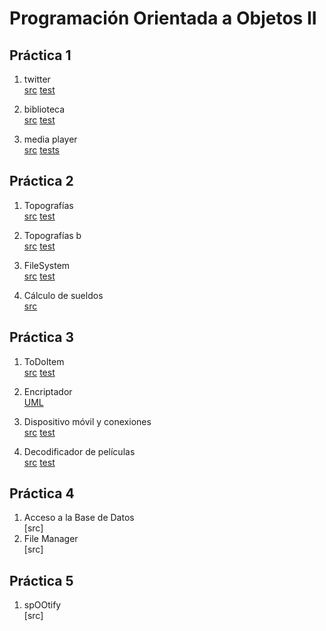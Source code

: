 # Programación Orientada a Objetos II

## Práctica 1

1. twitter  
[src](https://github.com/Octa-R/OOII_22/tree/main/P1/ej1%20-%20Twitter/src/main/java/ar/edu/unlp/info/oo2/twitter)
[test](https://github.com/Octa-R/OOII_22/tree/test/P1/ej1%20-%20Twitter/src/main/java/ar/edu/unlp/info/oo2/twitter)

2. biblioteca  
[src](https://github.com/Octa-R/OOII_22/tree/main/P1/ej2%20-%20biblioteca/src/main/java/ar/edu/unlp/info/oo2/biblioteca)
[test](https://github.com/Octa-R/OOII_22/tree/main/P1/ej2%20-%20biblioteca/src/main/java/ar/edu/unlp/info/oo2/biblioteca)

3. media player  
[src](https://github.com/Octa-R/OOII_22/tree/main/P1/ej3%20-%20Media%20Player/src/main/java/ar/edu/unlp/info/oo2/media_player)
[tests](https://github.com/Octa-R/OOII_22/tree/main/P1/ej3%20-%20Media%20Player/src/test/java/ar/edu/unlp/info/oo2/media_player)

## Práctica 2
1. Topografías  
[src](https://github.com/Octa-R/OOII_22/tree/main/Pr%C3%A1ctica-2/ej1_topografias/src/main/java/ar/edu/unlp/info/oo2/ej1_topografia)
[test](https://github.com/Octa-R/OOII_22/tree/main/Pr%C3%A1ctica-2/ej1_topografias/test/main/java/ar/edu/unlp/info/oo2/ej1_topografia)

2. Topografías b  
[src]()
[test]()

3. FileSystem  
[src]()
[test]()

4. Cálculo de sueldos  
[src](https://github.com/Octa-R/OOII_22/tree/main/Pr%C3%A1ctica-2/ej4_calculo_sueldos/src/main/java/ar/edu/unlp/info/oo2/calculo_sueldos)

## Práctica 3

1. ToDoItem  
[src](https://github.com/Octa-R/OOII_22/tree/main/Practica-3/ej1/src/main/java/ar/edu/unlp/info/oo2/ej1_ToDoItem)
[test](https://github.com/Octa-R/OOII_22/tree/test/Practica-3/ej1/src/main/java/ar/edu/unlp/info/oo2/ej1_ToDoItem)

2. Encriptador  
[UML](https://github.com/Octa-R/OOII_22/tree/main/Practica-3/ej2)

3. Dispositivo móvil y conexiones  
[src]()
[test]()

4. Decodificador de películas  
[src]()
[test]()

## Práctica 4  
1. Acceso a la Base de Datos  
[src]  
2. File Manager  
[src]  

## Práctica 5  
1. spOOtify  
[src]  








